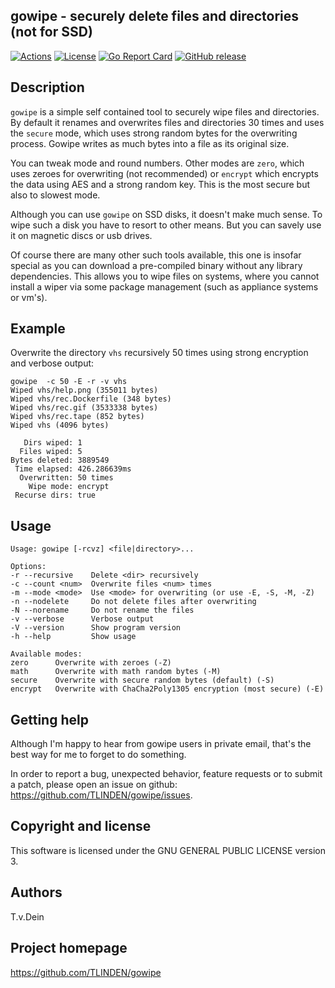## gowipe - securely delete files and directories (not for SSD)

[![Actions](https://github.com/tlinden/gowipe/actions/workflows/ci.yaml/badge.svg)](https://github.com/tlinden/gowipe/actions)
[![License](https://img.shields.io/badge/license-GPL-blue.svg)](https://github.com/tlinden/gowipe/blob/master/LICENSE)
[![Go Report Card](https://goreportcard.com/badge/github.com/tlinden/gowipe)](https://goreportcard.com/report/github.com/tlinden/gowipe)
[![GitHub release](https://img.shields.io/github/v/release/tlinden/gowipe?color=%2300a719)](https://github.com/TLINDEN/gowipe/releases/latest)

## Description

`gowipe` is a simple self contained tool to securely wipe files and
directories. By default it renames and overwrites files and
directories 30 times and uses the `secure` mode, which uses strong
random bytes for the overwriting process. Gowipe writes as much bytes
into a file as its original size.

You can tweak mode and round numbers. Other modes are `zero`, which
uses zeroes for overwriting (not recommended) or `encrypt` which
encrypts the data using AES and a strong random key. This is the most
secure but also to slowest mode.

Although you can use `gowipe` on SSD disks, it doesn't make much
sense. To wipe such a disk you have to resort to other means. But you
can savely use it on magnetic discs or usb drives.

Of course there are many other such tools available, this one is
insofar special as you can download a pre-compiled binary without any
library dependencies. This allows you to wipe files on systems, where
you cannot install a wiper via some package management (such as
appliance systems or vm's).

## Example

Overwrite the directory `vhs` recursively 50 times using strong
encryption and verbose output:

```shell
gowipe  -c 50 -E -r -v vhs
Wiped vhs/help.png (355011 bytes)
Wiped vhs/rec.Dockerfile (348 bytes)
Wiped vhs/rec.gif (3533338 bytes)
Wiped vhs/rec.tape (852 bytes)
Wiped vhs (4096 bytes)

   Dirs wiped: 1
  Files wiped: 5
Bytes deleted: 3889549
 Time elapsed: 426.286639ms
  Overwritten: 50 times
    Wipe mode: encrypt
 Recurse dirs: true
```

## Usage

```
Usage: gowipe [-rcvz] <file|directory>...

Options:
-r --recursive    Delete <dir> recursively
-c --count <num>  Overwrite files <num> times
-m --mode <mode>  Use <mode> for overwriting (or use -E, -S, -M, -Z)
-n --nodelete     Do not delete files after overwriting
-N --norename     Do not rename the files
-v --verbose      Verbose output
-V --version      Show program version
-h --help         Show usage

Available modes:
zero      Overwrite with zeroes (-Z)
math      Overwrite with math random bytes (-M)
secure    Overwrite with secure random bytes (default) (-S)
encrypt   Overwrite with ChaCha2Poly1305 encryption (most secure) (-E)
```

## Getting help

Although I'm happy to hear from gowipe users in private email,
that's the best way for me to forget to do something.

In order to report a bug, unexpected behavior, feature requests
or to submit a patch, please open an issue on github:
https://github.com/TLINDEN/gowipe/issues.

## Copyright and license

This software is licensed under the GNU GENERAL PUBLIC LICENSE version 3.

## Authors

T.v.Dein <tom AT vondein DOT org>

## Project homepage

https://github.com/TLINDEN/gowipe
